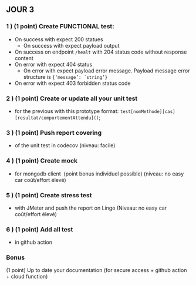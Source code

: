 ## JOUR 3

### 1 ) (1 point) Create FUNCTIONAL test:
- On success with expect 200 statues 
  - On success with expect payload output 
- On success on endpoint ```/healt``` with 204 status code without response content
- On error with expect 404 status 
  - On error with expect payload error message. Payload message error structure is ```{‘message’: ´string’}```
- On error with expect 403 forbidden status code


### 2 ) (1 point) Create or update all your unit test 
- for the previous with this prototype format: ```test[nomMethode][cas][resultat/comportementAttendu]()```;


### 3 ) (1 point) Push report covering 
- of the unit test in codecov (niveau: facile)


### 4 ) (1 point) Create mock 
- for mongodb client  (point bonus individuel possible) (niveau: no easy car coût/effort élevé)


### 5 ) (1 point) Create stress test 
- with JMeter and push the report on Lingo (Niveau: no easy car coût/effort élevé)


### 6 ) (1 point) Add all test 
- in github action

### Bonus 
(1 point)  Up to date your documentation (for secure access + github action + cloud function)
